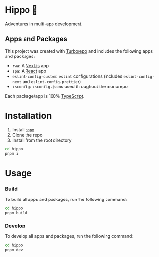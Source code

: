 # Hippo 🦛

Adventures in multi-app development.

## Apps and Packages

This project was created with [Turborepo](https://turbo.build/) and includes the following apps and packages:

- `rwa`: A [Next.js](https://nextjs.org/) app
- `spa`: A [React](https://react.dev/) app
- `eslint-config-custom`: `eslint` configurations (includes `eslint-config-next` and `eslint-config-prettier`)
- `tsconfig`: `tsconfig.json`s used throughout the monorepo

Each package/app is 100% [TypeScript](https://www.typescriptlang.org/).

# Installation

1. Install [`pnpm`](https://pnpm.io/)
2. Clone the repo
3. Install from the root directory

```sh
cd hippo
pnpm i
```

# Usage

### Build

To build all apps and packages, run the following command:

```sh
cd hippo
pnpm build
```

### Develop

To develop all apps and packages, run the following command:

```sh
cd hippo
pnpm dev
```
